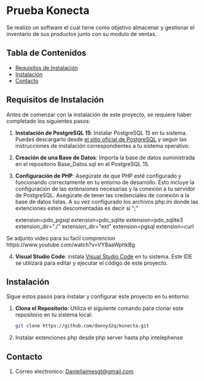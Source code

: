 # Prueba Konecta

Se realizo un software el cual tiene como objetivo almacenar y gestionar el inventario de sus productos junto con su modulo de ventas.

## Tabla de Contenidos

- [Requisitos de Instalación](#requisitos-de-instalación)
- [Instalación](#instalación)
- [Contacto](#contacto)


## Requisitos de Instalación

Antes de comenzar con la instalación de este proyecto, se requiere haber completado los siguientes pasos:

1. **Instalación de PostgreSQL 15**: Instalar PostgreSQL 15 en tu sistema. Puedes descargarlo desde [el sitio oficial de PostgreSQL](https://www.postgresql.org/download/) y seguir las instrucciones de instalación correspondientes a tu sistema operativo.

2. **Creación de una Base de Datos**: Importa la base de datos suministrada en el repositorio Base_Datos.sql en el  PostgreSQL 15.

3. **Configuración de PHP**: Asegúrate de que PHP esté configurado y funcionando correctamente en tu entorno de desarrollo. Esto incluye la configuración de las extensiones necesarias y la conexión a tu servidor de PostgreSQL. Asegúrate de tener las credenciales de conexión a la base de datos listas. A su vez configurado los archivos php.ini donde las extenciones esten descomentadas es decir si ";"
<ul>extension=pdo_pgsql
extension=pdo_sqlite
extension=pdo_sqlite3
extension_dir="./"
extension_dir="ext"
extension=pgsql
extension=curl
</ul>
Se adjunto video para su facil comprencion https://www.youtube.com/watch?v=VY8aaWphkBg

4. **Visual Studio Code**: instala [Visual Studio Code](https://code.visualstudio.com/) en tu sistema. Este IDE se utilizará para editar y ejecutar el código de este proyecto.

## Instalación

Sigue estos pasos para instalar y configurar este proyecto en tu entorno:

1. **Clona el Repositorio**: Utiliza el siguiente comando para clonar este repositorio en tu sistema local:

   ```bash
   git clone https://github.com/danny32q/konecta.git 
2. Instalar extenciones php desde php server hasta php intelephense

## Contacto 
1. Correo electronico: Danieljaimesgt@gmail.com

